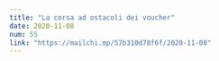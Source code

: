 ```yaml
---
title: "La corsa ad ostacoli dei voucher"
date: 2020-11-08
num: 55
link: "https://mailchi.mp/57b310d78f6f/2020-11-08"
---
```

